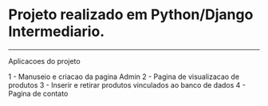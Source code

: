 # Projeto realizado em Python/Django Intermediario.

----------------------------------------------------
Aplicacoes do projeto

1 - Manuseio e criacao da pagina Admin
2 - Pagina de visualizacao de produtos
3 - Inserir e retirar produtos vinculados ao banco de dados
4 - Pagina de contato
